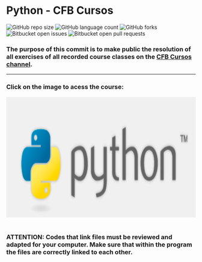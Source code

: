 # Python - CFB Cursos

![GitHub repo size](https://img.shields.io/github/repo-size/KauaMB2/Python-CFBCursos?style=for-the-badge)
![GitHub language count](https://img.shields.io/github/languages/count/KauaMB2/Python-CFBCursos?style=for-the-badge)
![GitHub forks](https://img.shields.io/github/forks/KauaMB2/Python-CFBCursos?style=for-the-badge)
![Bitbucket open issues](https://img.shields.io/bitbucket/issues/KauaMB2/Python-CFBCursos?style=for-the-badge)
![Bitbucket open pull requests](https://img.shields.io/bitbucket/pr-raw/KauaMB2/Python-CFBCursos?style=for-the-badge)

<h3> The purpose of this commit is to make public the resolution of all exercises of all recorded course classes on the 
<a href="https://www.youtube.com/c/cfbcursos"> CFB Cursos channel</a>.</h3>
<hr>
<h3>Click on the image to acess the course:</h3>
<a href="https://www.youtube.com/watch?v=Ay-MakuSg08&list=PLx4x_zx8csUhuVgWfy7keQQAy7t1J35TR"><img src="img\imgCurso.png" class="img" width = 600 height = 320></a>
<h1></h1>
<h3>ATTENTION: Codes that link files must be reviewed and adapted for your computer. Make sure that within the program the files are correctly linked to each other.</h3>
